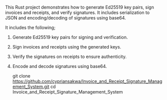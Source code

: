 This Rust project demonstrates how to generate Ed25519 key pairs, sign invoices and receipts, and verify signatures. 
It includes serialization to JSON and encoding/decoding of signatures using base64.

It includes the following;
1. Generate Ed25519 key pairs for signing and verification.
2. Sign invoices and receipts using the generated keys.
3. Verify the signatures on receipts to ensure authenticity.
4. Encode and decode signatures using base64.

   git clone https://github.com/cypriansakwa/Invoice_and_Receipt_Signature_Management_System.git
   cd Invoice_and_Receipt_Signature_Management_System

